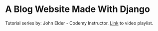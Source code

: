 # A Blog Website Made With Django
Tutorial series by: John Elder - Codemy Instructor.
[Link](https://www.youtube.com/playlist?list=PLCC34OHNcOtr025c1kHSPrnP18YPB-NFi)
to video playlist.